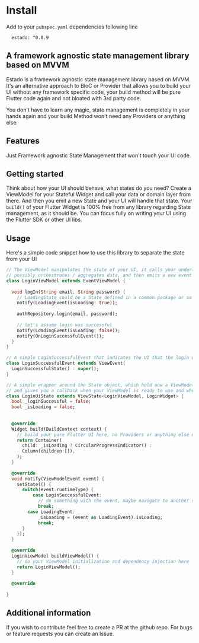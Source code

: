 # Install
Add to your `pubspec.yaml` dependencies following line
```
  estado: ^0.0.9
```

## A framework agnostic state management library based on MVVM
Estado is a framework agnostic state management library based on MVVM. It's an alternative approach to BloC or Provider
that allows you to build your UI without any framework specific code, your build method will be pure Flutter code again and 
not bloated with 3rd party code.

You don't have to learn any magic, state management is completely in your hands again and
your build Method won't need any Providers or anything else. 


## Features

Just Framework agnostic State Management that won't touch your UI code.

## Getting started

Think about how your UI should behave, what states do you need?
Create a ViewModel for your Stateful Widget and call your data or domain layer from there.
And then you emit a new State and your UI will handle that state. Your `build()` of your Flutter
Widget is 100% free from any library regarding State management, as it should be. You can focus
fully on writing your UI using the Flutter SDK or other UI libs.

## Usage

Here's a simple code snippet how to use this library to separate the state from your UI
```dart
// The ViewModel manipulates the state of your UI, it calls your underlying layer, which could be a Repository or a Service / UseCase (in case you use clean architecture)
// possibly orchestrates / aggregates data, and then emits a new event to the UI which causes a state change.
class LoginViewModel extends EventViewModel {
  
  void logIn(String email, String password) {
    // LoadingState could be a State defined in a common package or so
    notify(LoadingEvent(isLoading: true));
    
    authRepository.login(email, password);
    
    // let's assume login was successful
    notify(LoadingEvent(isLoading: false));
    notify(OnLoginSuccessfulEvent());
  }
}

// A simple LoginSuccessfulEvent that indicates the UI that the login was successful
class LoginSuccessfulEvent extends ViewEvent{
  LoginSuccessfulState() : super();
}

// A simple wrapper around the State object, which hold now a ViewModel and takes care of the lifecycle handling
// and gives you a callback when your ViewModel is ready to use and when it emits a new event.
class LoginUiState extends ViewState<LoginViewModel, LoginWidget> {
  bool _loginSuccessful = false;
  bool _isLoading = false;
  
  
  @override
  Widget build(BuildContext context) {
    // build your pure Flutter UI here, no Providers or anything else needed.
    return Container(
      child: _isLoading ? CircularProgressIndicator() : 
      Column(children:[]),
    );
  }
  
  @override
  void notify(ViewModelEvent event) {
    setState(() {
      switch(event.runtimeType) {
          case LoginSuccessfulEvent:
            // do something with the event, maybe navigate to another screen
            break;
        case LoadingEvent:
            _isLoading = (event as LoadingEvent).isLoading;
            break;
      }
    });
  }
  
  @override
  LoginViewModel buildViewModel() {
    // do your ViewModel initialization and dependency injection here
    return LoginViewModel();
  }
  
  @override
  
}
```

## Additional information

If you wish to contribute feel free to create a PR at the github repo. For bugs or feature requests
you can create an Issue.

